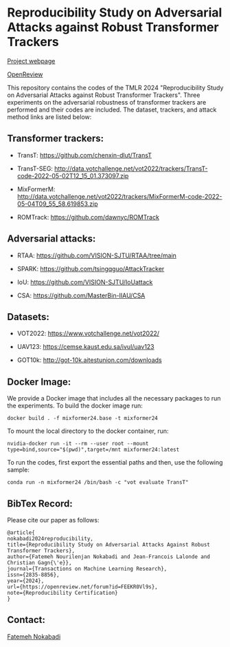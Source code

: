 # Reproducibility Study on Adversarial Attacks against Robust Transformer Trackers

[Project webpage](https://lvsn.github.io/ReproStudy/) 

[OpenReview](https://openreview.net/forum?id=FEEKR0Vl9s)

This repository contains the codes of the TMLR 2024 "Reproducibility Study on Adversarial Attacks against Robust Transformer Trackers". Three experiments on the adversarial robustness of transformer trackers are performed and their codes are included. The dataset, trackers, and attack method links are listed below: 

## Transformer trackers:

+ TransT: https://github.com/chenxin-dlut/TransT

+ TransT-SEG: http://data.votchallenge.net/vot2022/trackers/TransT-code-2022-05-02T12_15_01.373097.zip

+ MixFormerM: http://data.votchallenge.net/vot2022/trackers/MixFormerM-code-2022-05-04T09_55_58.619853.zip

+ ROMTrack: https://github.com/dawnyc/ROMTrack 


## Adversarial attacks:

+ RTAA: https://github.com/VISION-SJTU/RTAA/tree/main

+ SPARK: https://github.com/tsingqguo/AttackTracker

+ IoU: https://github.com/VISION-SJTU/IoUattack

+ CSA: https://github.com/MasterBin-IIAU/CSA


## Datasets:

+ VOT2022: https://www.votchallenge.net/vot2022/

+ UAV123: https://cemse.kaust.edu.sa/ivul/uav123

+ GOT10k: http://got-10k.aitestunion.com/downloads

## Docker Image:

We provide a Docker image that includes all the necessary packages to run the experiments. To build the docker image run:

```
docker build . -f mixformer24.base -t mixformer24
```

To mount the local directory to the docker container, run:

```
nvidia-docker run -it --rm --user root --mount type=bind,source="$(pwd)",target=/mnt mixformer24:latest
```

To run the codes, first export the essential paths and then, use the following sample:

```
conda run -n mixformer24 /bin/bash -c "vot evaluate TransT"
```
## BibTex Record:

Please cite our paper as follows:

```
@article{
nokabadi2024reproducibility,
title={Reproducibility Study on Adversarial Attacks Against Robust Transformer Trackers},
author={Fatemeh Nourilenjan Nokabadi and Jean-Francois Lalonde and Christian Gagn{\'e}},
journal={Transactions on Machine Learning Research},
issn={2835-8856},
year={2024},
url={https://openreview.net/forum?id=FEEKR0Vl9s},
note={Reproducibility Certification}
}
```


## Contact:

[Fatemeh Nokabadi](mailto:nourifatemeh1@gmail.com)

